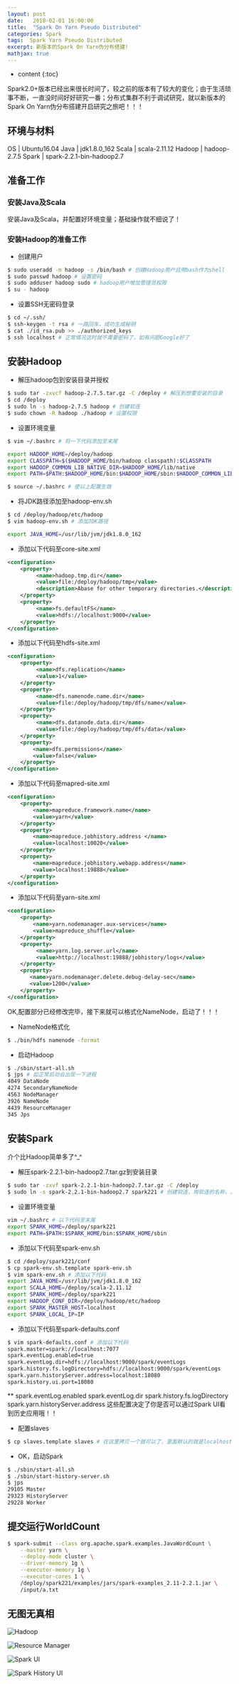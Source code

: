 ```yaml
---
layout: post
date:   2018-02-01 16:00:00
title:  "Spark On Yarn Pseudo Distributed"
categories: Spark
tags:  Spark Yarn Pseudo Distributed
excerpt: 新版本的Spark On Yarn伪分布搭建!
mathjax: true
---
```


* content
{:toc}

Spark2.0+版本已经出来很长时间了，较之前的版本有了较大的变化；由于生活琐事不断，一直没时间好好研究一番；分布式集群不利于调试研究，就以新版本的Spark On Yarn伪分布搭建开启研究之旅吧！！！






## 环境与材料

OS	|	Ubuntu16.04
Java	|	jdk1.8.0_162
Scala	|	scala-2.11.12
Hadoop	|	hadoop-2.7.5
Spark	|	spark-2.2.1-bin-hadoop2.7

## 准备工作
### 安装Java及Scala

安装Java及Scala，并配置好环境变量；基础操作就不细说了！

### 安装Hadoop的准备工作
* 创建用户
``` bash
$ sudo useradd -m hadoop -s /bin/bash # 创建Hadoop用户且用bash作为shell
$ sudo passwd hadoop # 设置密码
$ sudo adduser hadoop sudo # hadoop用户增加管理员权限
$ su - hadoop
```

* 设置SSH无密码登录
``` bash
$ cd ~/.ssh/
$ ssh-keygen -t rsa # 一路回车，成功生成秘钥
$ cat ./id_rsa.pub >> ./authorized_keys
$ ssh localhost # 正常情况这时就不需要密码了，如有问题Google好了
```

## 安装Hadoop

* 解压hadoop包到安装目录并授权
``` bash
$ sudo tar -zxvcf hadoop-2.7.5.tar.gz -C /deploy # 解压到想要安装的目录
$ cd /deploy
$ sudo ln -s hadoop-2.7.5 hadoop # 创建软连
$ sudo chown -R hadoop ./hadoop # 设置权限
```

* 设置环境变量
``` bash
$ vim ~/.bashrc # 将一下代码添加至末尾

export HADOOP_HOME=/deploy/hadoop
export CLASSPATH=$($HADOOP_HOME/bin/hadoop classpath):$CLASSPATH
export HADOOP_COMMON_LIB_NATIVE_DIR=$HADOOP_HOME/lib/native
export PATH=$PATH:$HADOOP_HOME/bin:$HADOOP_HOME/sbin:$HADOOP_COMMON_LIB_NATIVE_DIR

$ source ~/.bashrc # 使以上配置生效
```

* 将JDK路径添加至hadoop-env.sh
``` bash
$ cd /deploy/hadoop/etc/hadoop
$ vim hadoop-env.sh # 添加JDK路径

export JAVA_HOME=/usr/lib/jvm/jdk1.8.0_162
```

* 添加以下代码至core-site.xml
``` xml
<configuration>
    <property>
         <name>hadoop.tmp.dir</name>
         <value>file:/deploy/hadoop/tmp</value>
         <description>Abase for other temporary directories.</description>
    </property>
    <property>
         <name>fs.defaultFS</name>
         <value>hdfs://localhost:9000</value>
    </property>
</configuration>
```

* 添加以下代码至hdfs-site.xml 
``` xml
<configuration>
    <property>
         <name>dfs.replication</name>
         <value>1</value>
    </property>
    <property>
         <name>dfs.namenode.name.dir</name>
         <value>file:/deploy/hadoop/tmp/dfs/name</value>
    </property>
    <property>
         <name>dfs.datanode.data.dir</name>
         <value>file:/deploy/hadoop/tmp/dfs/data</value>
    </property>
    <property>
        <name>dfs.permissions</name>
        <value>false</value>
    </property>
</configuration>
```

* 添加以下代码至mapred-site.xml
``` xml
<configuration>
	<property>
	    <name>mapreduce.framework.name</name>
	    <value>yarn</value>
	</property>
	<property>
		<name>mapreduce.jobhistory.address </name>
		<value>localhost:10020</value>
	</property>
	<property>
		<name>mapreduce.jobhistory.webapp.address</name>
		<value>localhost:19888</value>
	</property>
</configuration>
```

* 添加以下代码至yarn-site.xml
```xml
<configuration>
    <property>
        <name>yarn.nodemanager.aux-services</name>
        <value>mapreduce_shuffle</value>
    </property>
    <property>
         <name>yarn.log.server.url</name>
         <value>http://localhost:19888/jobhistory/logs</value>
    </property>
    <property>
       <name>yarn.nodemanager.delete.debug-delay-sec</name>
       <value>1200</value>
    </property>
</configuration>
```
OK,配置部分已经修改完毕，接下来就可以格式化NameNode，启动了！！！

* NameNode格式化
``` bash
$ ./bin/hdfs namenode -format
```

* 启动Hadoop
``` bash
$ ./sbin/start-all.sh
$ jps # 如正常启动会出现一下进程
4049 DataNode
4274 SecondaryNameNode
4563 NodeManager
3926 NameNode
4439 ResourceManager
345 Jps
```

## 安装Spark
介个比Hadoop简单多了^_^

* 解压spark-2.2.1-bin-hadoop2.7.tar.gz到安装目录
``` bash
$ sudo tar -zxvf spark-2.2.1-bin-hadoop2.7.tar.gz -C /deploy
$ sudo ln -s spark-2.2.1-bin-hadoop2.7 spark221 # 创建软连，用软连的名称，比用那长串舒服多了
```

* 设置环境变量
``` bash
vim ~/.bashrc # 以下代码至末尾
export SPARK_HOME=/deploy/spark221
export PATH=$PATH:$SPARK_HOME/bin:$SPARK_HOME/sbin
```

* 添加以下代码至spark-env.sh
``` bash
$ cd /deploy/spark221/conf
$ cp spark-env.sh.template spark-env.sh
$ vim spark-env.sh # 添加以下代码
export JAVA_HOME=/usr/lib/jvm/jdk1.8.0_162
export SCALA_HOME=/deploy/scala-2.11.12
export SPARK_HOME=/deploy/spark221
export HADOOP_CONF_DIR=/deploy/hadoop/etc/hadoop
export SPARK_MASTER_HOST=localhost
export SPARK_LOCAL_IP=IP
```

* 添加以下代码至spark-defaults.conf
``` bash
$ vim spark-defaults.conf # 添加以下代码
spark.master=spark://localhost:7077
spark.eventLog.enabled=true
spark.eventLog.dir=hdfs://localhost:9000/spark/eventLogs
spark.history.fs.logDirectory=hdfs://localhost:9000/spark/eventLogs
spark.yarn.historyServer.address=localhost:18080
spark.history.ui.port=18080
```

** spark.eventLog.enabled  spark.eventLog.dir spark.history.fs.logDirectory spark.yarn.historyServer.address 这些配置决定了你是否可以通过Spark UI看到历史应用哦！！


* 配置slaves
``` bash
$ cp slaves.template slaves # 在这里拷贝一个就可以了，里面默认的就是localhost
```

* OK，启动Spark
``` bash
$ ./sbin/start-all.sh
$ ./sbin/start-history-server.sh
$ jps
29105 Master
29323 HistoryServer
29228 Worker
```

## 提交运行WorldCount
``` bash
$ spark-submit --class org.apache.spark.examples.JavaWordCount \
    --master yarn \
    --deploy-mode cluster \
    --driver-memory 1g \
    --executor-memory 1g \
    --executor-cores 1 \
    /deploy/spark221/examples/jars/spark-examples_2.11-2.2.1.jar \
    /input/a.txt
```

## 无图无真相
![Hadoop](https://github.com/superzhangx/superzhangx.github.io/blob/master/images/20180201hadoop.png)

![Resource Manager](https://github.com/superzhangx/superzhangx.github.io/blob/master/images/20180201ResourceManager.png)

![Spark UI](https://github.com/superzhangx/superzhangx.github.io/blob/master/images/20180201Spark.png)

![Spark History UI](https://github.com/superzhangx/superzhangx.github.io/blob/master/images/20180201SparkHistory.png)

